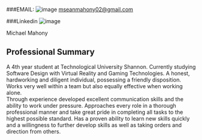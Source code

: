  
 ###EMAIL:
![image](https://github.com/user-attachments/assets/f9d59a83-4eb4-45f0-bcc7-5e7c19321aa0)
 mseanmahony02@gmail.com
 
 ###Linkedin
 ![image](https://github.com/user-attachments/assets/a6af13a3-07b9-458d-afe8-efc145d15984)

 Michael Mahony



## Professional Summary
A 4th year student at Technological University Shannon. Currently studying Software Design with Virtual Reality and Gaming Technologies. A honest, hardworking and diligent individual, possessing a friendly disposition. Works very well within a team but also equally effective when working alone.  
Through experience developed excellent communication skills and the ability to work under pressure. Approaches every role in a thorough professional manner and take great pride in completing all tasks to the highest possible standard. Has a proven ability to learn new skills quickly and a willingness to further develop skills as well as taking orders and direction from others. 
